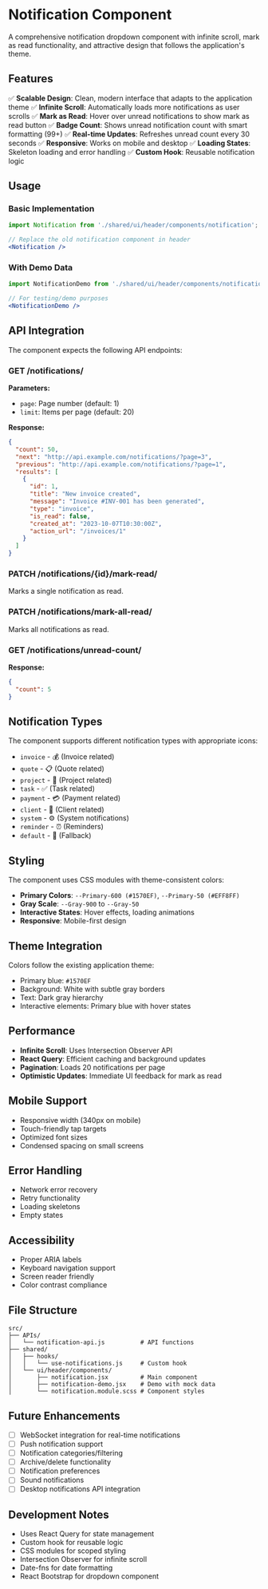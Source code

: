 # Notification Component

A comprehensive notification dropdown component with infinite scroll, mark as read functionality, and attractive design that follows the application's theme.

## Features

✅ **Scalable Design**: Clean, modern interface that adapts to the application theme
✅ **Infinite Scroll**: Automatically loads more notifications as user scrolls
✅ **Mark as Read**: Hover over unread notifications to show mark as read button
✅ **Badge Count**: Shows unread notification count with smart formatting (99+)
✅ **Real-time Updates**: Refreshes unread count every 30 seconds
✅ **Responsive**: Works on mobile and desktop
✅ **Loading States**: Skeleton loading and error handling
✅ **Custom Hook**: Reusable notification logic

## Usage

### Basic Implementation

```jsx
import Notification from './shared/ui/header/components/notification';

// Replace the old notification component in header
<Notification />
```

### With Demo Data

```jsx
import NotificationDemo from './shared/ui/header/components/notification-demo';

// For testing/demo purposes
<NotificationDemo />
```

## API Integration

The component expects the following API endpoints:

### GET /notifications/
**Parameters:**
- `page`: Page number (default: 1)
- `limit`: Items per page (default: 20)

**Response:**
```json
{
  "count": 50,
  "next": "http://api.example.com/notifications/?page=3",
  "previous": "http://api.example.com/notifications/?page=1",
  "results": [
    {
      "id": 1,
      "title": "New invoice created",
      "message": "Invoice #INV-001 has been generated",
      "type": "invoice",
      "is_read": false,
      "created_at": "2023-10-07T10:30:00Z",
      "action_url": "/invoices/1"
    }
  ]
}
```

### PATCH /notifications/{id}/mark-read/
Marks a single notification as read.

### PATCH /notifications/mark-all-read/
Marks all notifications as read.

### GET /notifications/unread-count/
**Response:**
```json
{
  "count": 5
}
```

## Notification Types

The component supports different notification types with appropriate icons:

- `invoice` - 💰 (Invoice related)
- `quote` - 📋 (Quote related) 
- `project` - 📁 (Project related)
- `task` - ✅ (Task related)
- `payment` - 💳 (Payment related)
- `client` - 👤 (Client related)
- `system` - ⚙️ (System notifications)
- `reminder` - ⏰ (Reminders)
- `default` - 🔔 (Fallback)

## Styling

The component uses CSS modules with theme-consistent colors:

- **Primary Colors**: `--Primary-600 (#1570EF)`, `--Primary-50 (#EFF8FF)`
- **Gray Scale**: `--Gray-900` to `--Gray-50`
- **Interactive States**: Hover effects, loading animations
- **Responsive**: Mobile-first design

## Theme Integration

Colors follow the existing application theme:
- Primary blue: `#1570EF` 
- Background: White with subtle gray borders
- Text: Dark gray hierarchy
- Interactive elements: Primary blue with hover states

## Performance

- **Infinite Scroll**: Uses Intersection Observer API
- **React Query**: Efficient caching and background updates
- **Pagination**: Loads 20 notifications per page
- **Optimistic Updates**: Immediate UI feedback for mark as read

## Mobile Support

- Responsive width (340px on mobile)
- Touch-friendly tap targets
- Optimized font sizes
- Condensed spacing on small screens

## Error Handling

- Network error recovery
- Retry functionality
- Loading skeletons
- Empty states

## Accessibility

- Proper ARIA labels
- Keyboard navigation support
- Screen reader friendly
- Color contrast compliance

## File Structure

```
src/
├── APIs/
│   └── notification-api.js          # API functions
├── shared/
│   ├── hooks/
│   │   └── use-notifications.js     # Custom hook
│   └── ui/header/components/
│       ├── notification.jsx         # Main component
│       ├── notification-demo.jsx    # Demo with mock data
│       └── notification.module.scss # Component styles
```

## Future Enhancements

- [ ] WebSocket integration for real-time notifications
- [ ] Push notification support
- [ ] Notification categories/filtering
- [ ] Archive/delete functionality
- [ ] Notification preferences
- [ ] Sound notifications
- [ ] Desktop notifications API integration

## Development Notes

- Uses React Query for state management
- Custom hook for reusable logic
- CSS modules for scoped styling
- Intersection Observer for infinite scroll
- Date-fns for date formatting
- React Bootstrap for dropdown component